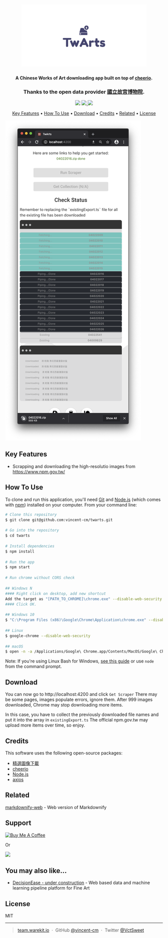 <h1 align="center">
  <a href="https://www.npm.gov.tw/">
  <img src="./src/assets/image/logo.svg"></a>
</h1>

<h4 align="center">A Chinese Works of Art downloading app built on top of <a href="https://cheerio.js.org" target="_blank">cheerio</a>.</h4>
<h3 align="center">Thanks to the open data provider <a href="https://www.npm.gov.tw/" target="_blank"> 國立故宮博物院</a>.</h3>

<p align="center">
  <a href="https://gitter.im/vincent-cm/community"><img src="https://badges.gitter.im/vincent-cm.png"></a>
  <a href="https://saythanks.io/to/vincent.chen.meng@gmail.com">
      <img src="https://img.shields.io/badge/Say%20Thanks-!-1EAEDB.svg">
  </a>
  <a href="https://paypal.me/vctsweet?locale.x=en_GB">
    <img src="https://img.shields.io/badge/$-donate-ff69b4.svg?maxAge=2592000&amp;style=flat">
  </a>
</p>

<p align="center">
  <a href="#key-features">Key Features</a> •
  <a href="#how-to-use">How To Use</a> •
  <a href="#download">Download</a> •
  <a href="#credits">Credits</a> •
  <a href="#related">Related</a> •
  <a href="#license">License</a>
</p>

![screenshot](https://raw.githubusercontent.com/vincent-cm/twarts/master/src/assets/image/Screenshot.png)

## Key Features

- Scrapping and downloading the high-resolutio images from https://www.npm.gov.tw/

## How To Use

To clone and run this application, you'll need [Git](https://git-scm.com) and [Node.js](https://nodejs.org/en/download/) (which comes with [npm](http://npmjs.com)) installed on your computer. From your command line:

```bash
# Clone this repository
$ git clone git@github.com:vincent-cm/twarts.git

# Go into the repository
$ cd twarts

# Install dependencies
$ npm install

# Run the app
$ npm start

# Run chrome without CORS check

## Windows N
#### Right click on desktop, add new shortcut
Add the target as "[PATH_TO_CHROME]\chrome.exe" --disable-web-security --disable-gpu --user-data-dir=~/chromeTemp
#### Click OK.

## Windows 10
$ "C:\Program Files (x86)\Google\Chrome\Application\chrome.exe" --disable-web-security --disable-gpu --user-data-dir=~/chromeTemp

## Linux
$ google-chrome --disable-web-security

## macOS
$ open -n -a /Applications/Google\ Chrome.app/Contents/MacOS/Google\ Chrome --args --user-data-dir="/tmp/chrome_dev_test" --disable-web-security

```

Note: If you're using Linux Bash for Windows, [see this guide](https://www.howtogeek.com/261575/how-to-run-graphical-linux-desktop-applications-from-windows-10s-bash-shell/) or use `node` from the command prompt.

## Download

You can now go to http://localhost:4200 and click `Get Scraper`
There may be some pages, images populate errors, ignore them.
After 999 images downloaded, Chrome may stop downloading more items.

In this case, you have to collect the previously downloaded file names and put it into the array in `existingExport.ts`
The official npm.gov.tw may upload more items over time, so enjoy.

## Credits

This software uses the following open-source packages:

- [精選圖像下載](https://theme.npm.edu.tw/opendata/)
- [cheerio](https://cheerio.js.org/)
- [Node.js](https://nodejs.org/)
- [axios](https://github.com/axios/axios)

## Related

[markdownify-web](https://github.com/amitmerchant1990/markdownify-web) - Web version of Markdownify

## Support

<a href="https://www.buymeacoffee.com/vincent.cm" target="_blank"><img src="https://cdn.buymeacoffee.com/buttons/default-orange.png" alt="Buy Me A Coffee" style="height: 51px !important;width: 160px !important;" ></a>

<p>Or</p>

<a href="https://www.patreon.com/vincent_cm">
	<img src="https://c5.patreon.com/external/logo/become_a_patron_button@2x.png" width="160">
</a>

## You may also like...

- [DecisionEase - under construction](https://decisionea.se) - Web based data and machine learning pipeline platform for Fine Art

## License

MIT

---

> [team.warekit.io](http://team.warekit.io/) &nbsp;&middot;&nbsp;
> GitHub [@vincent-cm](https://github.com/vincent-cm) &nbsp;&middot;&nbsp;
> Twitter [@VctSweet](https://twitter.com/VctSweet)
